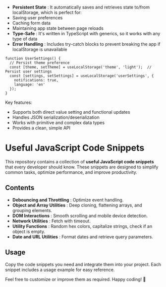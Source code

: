 * **Persistent State** : It automatically saves and retrieves state to/from localStorage, which is perfect for:
* Saving user preferences
* Caching form data
* Maintaining app state between page reloads
* **Type-Safe** : It's written in TypeScript with generics, so it works with any type of data
* **Error Handling** : Includes try-catch blocks to prevent breaking the app if localStorage is unavailable

```
function UserSettings() {
  // Persist theme preference
  const [theme, setTheme] = useLocalStorage('theme', 'light');  // Persist user settings
  const [settings, setSettings] = useLocalStorage('userSettings', {
    notifications: true,
    language: 'en'
  });
}

```

Key features:

* Supports both direct value setting and functional updates
* Handles JSON serialization/deserialization
* Works with primitive and complex data types
* Provides a clean, simple API





# Useful JavaScript Code Snippets

This repository contains a collection of **useful JavaScript code snippets** that every developer should know. These snippets are designed to simplify common tasks, optimize performance, and improve productivity.


## Contents

* **Debouncing and Throttling** : Optimize event handling.
* **Object and Array Utilities** : Deep cloning, flattening arrays, and grouping elements.
* **DOM Interactions** : Smooth scrolling and mobile device detection.
* **Network Utilities** : Fetch with timeout.
* **Utility Functions** : Random hex colors, capitalize strings, check if an object is empty.
* **Date and URL Utilities** : Format dates and retrieve query parameters.



## Usage

Copy the code snippets you need and integrate them into your project. Each snippet includes a usage example for easy reference.

Feel free to customize or improve them as required. Happy coding! 🎉
